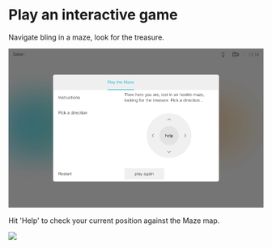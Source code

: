 # Play an interactive game

Navigate bling in a maze, look for the treasure. 

![](./maze.png)


Hit 'Help' to check your current position against the Maze map.

![](./help.png)